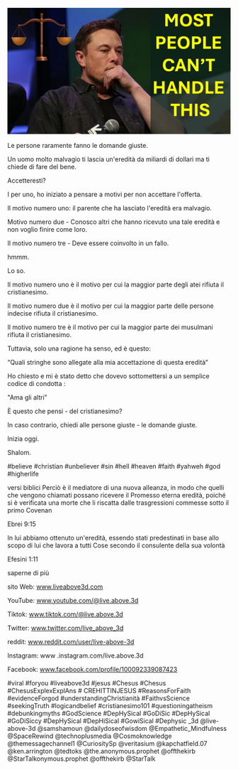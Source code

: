 ![Video cover image](../cover.jpg "cover photo")

Le persone raramente fanno le domande giuste.

Un uomo molto malvagio ti lascia un'eredità da miliardi di dollari ma ti chiede di fare del bene.

Accetteresti?

I per uno, ho iniziato a pensare a motivi per non accettare l'offerta.

Il motivo numero uno: il parente che ha lasciato l'eredità era malvagio.

Motivo numero due - Conosco altri che hanno ricevuto una tale eredità e non voglio finire come loro.

Il motivo numero tre - Deve essere coinvolto in un fallo.

hmmm.

Lo so.

Il motivo numero uno è il motivo per cui la maggior parte degli atei rifiuta il cristianesimo.

Il motivo numero due è il motivo per cui la maggior parte delle persone indecise rifiuta il cristianesimo.

Il motivo numero tre è il motivo per cui la maggior parte dei musulmani rifiuta il cristianesimo.

Tuttavia, solo una ragione ha senso, ed è questo:

“Quali stringhe sono allegate alla mia accettazione di questa eredità”

Ho chiesto e mi è stato detto che dovevo sottomettersi a un semplice codice di condotta :

"Ama gli altri"

È questo che pensi - del cristianesimo?

In caso contrario, chiedi alle persone giuste - le domande giuste.

Inizia oggi.

Shalom.

#believe #christian #unbeliever #sin #hell #heaven #faith #yahweh #god #higherlife


versi biblici
Perciò è il mediatore di una nuova alleanza, in modo che quelli che vengono chiamati possano ricevere il Promesso eterna eredità, poiché si è verificata una morte che li riscatta dalle trasgressioni commesse sotto il primo Covenan

Ebrei 9:15

In lui abbiamo ottenuto un'eredità, essendo stati predestinati in base allo scopo di lui che lavora a tutti Cose secondo il consulente della sua volontà

Efesini 1:11


saperne di più

sito Web: www.liveabove3d.com

YouTube: www.youtube.com/@live.above.3d

Tiktok: www.tiktok.com/@live.above.3d

Twitter: www.twitter.com/live_above_3d

reddit: www.reddit.com/user/live-above-3d

Instagram: www .instagram.com/live.above.3d

Facebook: www.facebook.com/profile/100092339087423

#viral #foryou #liveabove3d #jesus #Chesus #Chesus #ChesusExplexExplAns # CREHITTINJESUS ​​#ReasonsForFaith #evidenceForgod #understandingChristianità #FaithvsScience #seekingTruth #logicandbelief #cristianesimo101 #questioningatheism #debunkingmyths #GodScience #DepHySical #GoDiSic #DepHySical #GoDiSiccy #DepHySical #DepHiSical #GowiSical #Dephysic _3d @live-above-3d @samshamoun @dailydoseofwisdom @Empathetic_Mindfulness @SpaceRewind @technoplusmedia @Cosmoknowledge @themessagechannel1 @CuriositySp @veritasium @kapchatfield.07 @ken.arrington @tedtoks @the.anonymous.prophet @offthekirb @StarTalkonymous.prophet @offthekirb @StarTalk
